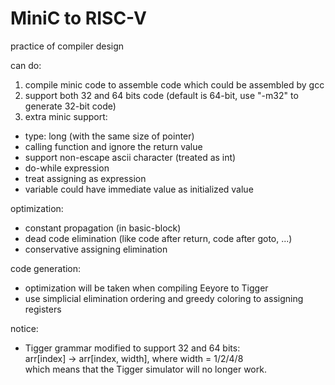# MiniC to RISC-V
practice of compiler design  

can do:  
1. compile minic code to assemble code which could be assembled by gcc
2. support both 32 and 64 bits code (default is 64-bit, use "-m32" to generate 32-bit code)
3. extra minic support:  
* type: long (with the same size of pointer)
* calling function and ignore the return value
* support non-escape ascii character (treated as int)
* do-while expression
* treat assigning as expression
* variable could have immediate value as initialized value

optimization:
* constant propagation (in basic-block)
* dead code elimination (like code after return, code after goto, ...)
* conservative assigning elimination

code generation:
* optimization will be taken when compiling Eeyore to Tigger
* use simplicial elimination ordering and greedy coloring to assigning registers

notice:
* Tigger grammar modified to support 32 and 64 bits:  
	arr[index] -> arr[index, width], where width = 1/2/4/8  
  which means that the Tigger simulator will no longer work.
